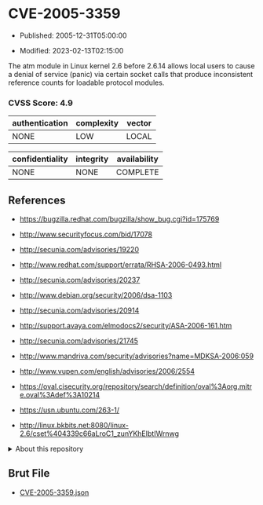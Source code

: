 # CVE-2005-3359

- Published: 2005-12-31T05:00:00

- Modified: 2023-02-13T02:15:00

The atm module in Linux kernel 2.6 before 2.6.14 allows local users to cause a denial of service (panic) via certain socket calls that produce inconsistent reference counts for loadable protocol modules.

### CVSS Score: **4.9**

| authentication | complexity | vector |
| --- | --- | --- |
| NONE | LOW | LOCAL |

| confidentiality | integrity | availability |
| --- | --- | --- |
| NONE | NONE | COMPLETE |

## References

* https://bugzilla.redhat.com/bugzilla/show_bug.cgi?id=175769

* http://www.securityfocus.com/bid/17078

* http://secunia.com/advisories/19220

* http://www.redhat.com/support/errata/RHSA-2006-0493.html

* http://secunia.com/advisories/20237

* http://www.debian.org/security/2006/dsa-1103

* http://secunia.com/advisories/20914

* http://support.avaya.com/elmodocs2/security/ASA-2006-161.htm

* http://secunia.com/advisories/21745

* http://www.mandriva.com/security/advisories?name=MDKSA-2006:059

* http://www.vupen.com/english/advisories/2006/2554

* https://oval.cisecurity.org/repository/search/definition/oval%3Aorg.mitre.oval%3Adef%3A10214

* https://usn.ubuntu.com/263-1/

* http://linux.bkbits.net:8080/linux-2.6/cset%404339c66aLroC1_zunYKhEIbtIWrnwg

<details>
<summary>About this repository</summary> 

  This repository is part of the project [Live Hack CVE](https://github.com/Live-Hack-CVE). Main website can be found [www.live-hack.org](https://www.live-hack.org) 
  
  Made by [Sn0wAlice](https://github.com/Sn0wAlice) for the people that care about security and need to have a feed of the latest CVEs. Hope you enjoy it, don't forget to star the repo and follow me on [Twitter](https://twitter.com/Sn0wAlice) and [Github](https://github.com/Sn0wAlice). And that is my [personnal website](https://www.alice-snow.me/)

  - [Home Page](https://github.com/Live-Hack-CVE)
  - [Framework](https://github.com/Live-Hack-CVE/cve-framework)
  - [CVE database](https://github.com/Live-Hack-CVE/full_database)
  - [Changelog](https://github.com/Live-Hack-CVE/Changelog)
</details>

## Brut File

* [CVE-2005-3359.json](https://raw.githubusercontent.com/Live-Hack-CVE/full_database/main/cves/2005/CVE-2005-3359.json)

